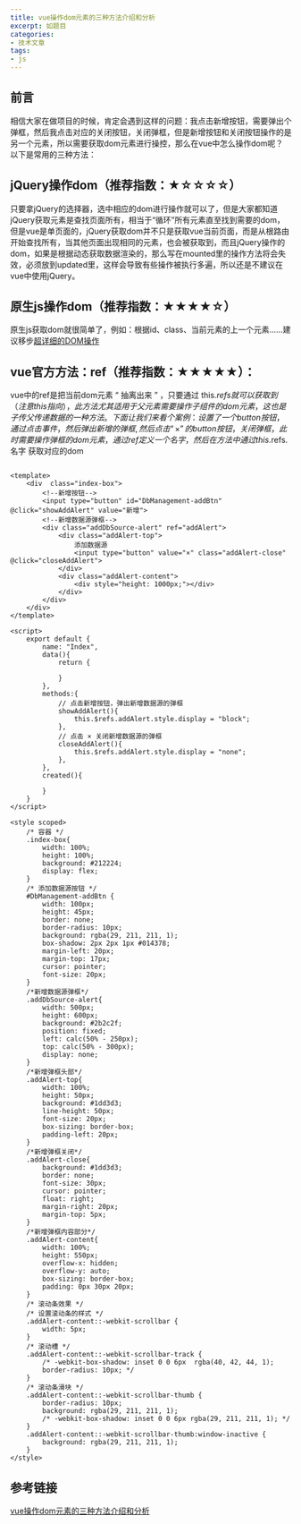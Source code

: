 ```yaml
---
title: vue操作dom元素的三种方法介绍和分析
excerpt: 如题目
categories:
- 技术文章
tags:
- js
---
```


## 前言
相信大家在做项目的时候，肯定会遇到这样的问题：我点击新增按钮，需要弹出个弹框，然后我点击对应的关闭按钮，关闭弹框，但是新增按钮和关闭按钮操作的是另一个元素，所以需要获取dom元素进行操控，那么在vue中怎么操作dom呢？
以下是常用的三种方法：

## jQuery操作dom（推荐指数：★☆☆☆☆）
只要拿jQuery的选择器，选中相应的dom进行操作就可以了，但是大家都知道jQuery获取元素是查找页面所有，相当于“循环”所有元素直至找到需要的dom，但是vue是单页面的，jQuery获取dom并不只是获取vue当前页面，而是从根路由开始查找所有，当其他页面出现相同的元素，也会被获取到，而且jQuery操作的dom，如果是根据动态获取数据渲染的，那么写在mounted里的操作方法将会失效，必须放到updated里，这样会导致有些操作被执行多遍，所以还是不建议在vue中使用jQuery。

## 原生js操作dom（推荐指数：★★★★☆）
原生js获取dom就很简单了，例如：根据id、class、当前元素的上一个元素......建议移步[超详细的DOM操作](https://shuangxunian.gitee.io/2020/12/24/operationDOM/)

## vue官方方法：ref（推荐指数：★★★★★）：
vue中的ref是把当前dom元素 “ 抽离出来 ” ，只要通过 this.$refs就可以获取到（注意this指向），此方法尤其适用于父元素需要操作子组件的dom元素，这也是子传父传递数据的一种方法。
下面让我们来看个案例：
设置了一个button按钮，通过点击事件，然后弹出 新增的弹框 , 然后点击 “ × ”的button按钮，关闭弹框，此时需要操作弹框的dom元素，通过ref定义一个名字， 然后在方法中通过  this.$refs.名字  获取对应的dom
```vue

<template>
    <div  class="index-box">
        <!--新增按钮-->
        <input type="button" id="DbManagement-addBtn" @click="showAddAlert" value="新增">
        <!--新增数据源弹框-->
        <div class="addDbSource-alert" ref="addAlert">
            <div class="addAlert-top">
                添加数据源
                <input type="button" value="×" class="addAlert-close" @click="closeAddAlert">
            </div>
            <div class="addAlert-content">
                <div style="height: 1000px;"></div>
            </div>
        </div>
    </div>
</template>
 
<script>
    export default {
        name: "Index",
        data(){
            return {
 
            }
        },
        methods:{
            // 点击新增按钮，弹出新增数据源的弹框
            showAddAlert(){
                this.$refs.addAlert.style.display = "block";
            },
            // 点击 × 关闭新增数据源的弹框
            closeAddAlert(){
                this.$refs.addAlert.style.display = "none";
            },
        },
        created(){
 
        }
    }
</script>
 
<style scoped>
    /* 容器 */
    .index-box{
        width: 100%;
        height: 100%;
        background: #212224;
        display: flex;
    }
    /* 添加数据源按钮 */
    #DbManagement-addBtn {
        width: 100px;
        height: 45px;
        border: none;
        border-radius: 10px;
        background: rgba(29, 211, 211, 1);
        box-shadow: 2px 2px 1px #014378;
        margin-left: 20px;
        margin-top: 17px;
        cursor: pointer;
        font-size: 20px;
    }
    /*新增数据源弹框*/
    .addDbSource-alert{
        width: 500px;
        height: 600px;
        background: #2b2c2f;
        position: fixed;
        left: calc(50% - 250px);
        top: calc(50% - 300px);
        display: none;
    }
    /*新增弹框头部*/
    .addAlert-top{
        width: 100%;
        height: 50px;
        background: #1dd3d3;
        line-height: 50px;
        font-size: 20px;
        box-sizing: border-box;
        padding-left: 20px;
    }
    /*新增弹框关闭*/
    .addAlert-close{
        background: #1dd3d3;
        border: none;
        font-size: 30px;
        cursor: pointer;
        float: right;
        margin-right: 20px;
        margin-top: 5px;
    }
    /*新增弹框内容部分*/
    .addAlert-content{
        width: 100%;
        height: 550px;
        overflow-x: hidden;
        overflow-y: auto;
        box-sizing: border-box;
        padding: 0px 30px 20px;
    }
    /* 滚动条效果 */
    /* 设置滚动条的样式 */
    .addAlert-content::-webkit-scrollbar {
        width: 5px;
    }
    /* 滚动槽 */
    .addAlert-content::-webkit-scrollbar-track {
        /* -webkit-box-shadow: inset 0 0 6px  rgba(40, 42, 44, 1);
        border-radius: 10px; */
    }
    /* 滚动条滑块 */
    .addAlert-content::-webkit-scrollbar-thumb {
        border-radius: 10px;
        background: rgba(29, 211, 211, 1);
        /* -webkit-box-shadow: inset 0 0 6px rgba(29, 211, 211, 1); */
    }
    .addAlert-content::-webkit-scrollbar-thumb:window-inactive {
        background: rgba(29, 211, 211, 1);
    }
</style>
```

## 参考链接
[vue操作dom元素的三种方法介绍和分析](https://blog.csdn.net/qq_43363884/article/details/88285332)